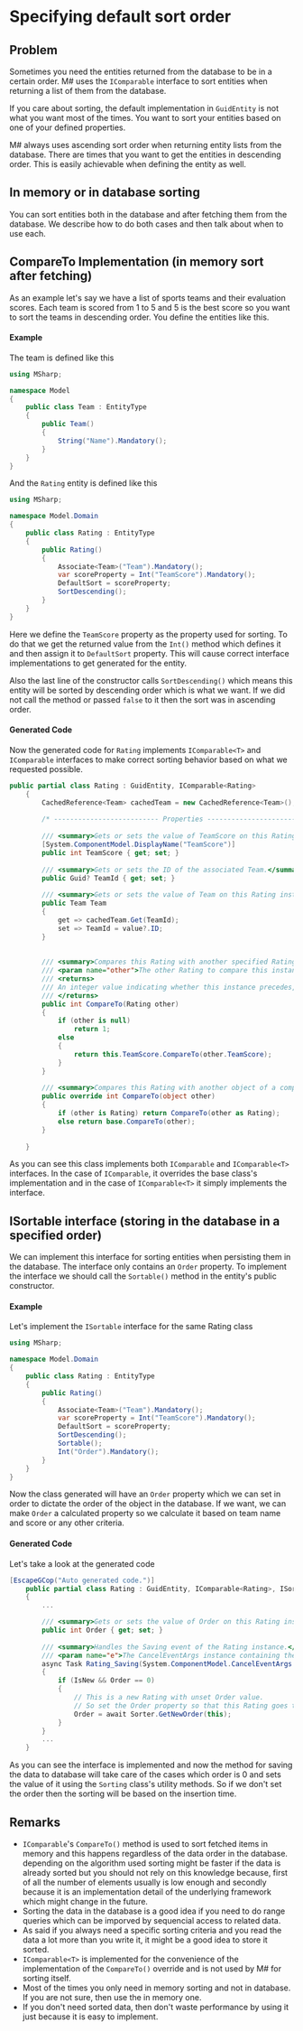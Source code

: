 # Specifying default sort order

## Problem

Sometimes you need the entities returned from the database to be in a certain order.
M# uses the `IComparable` interface to sort entities when returning a list of them from the database.

If you care about sorting, the default implementation in `GuidEntity` is not what you want most of the times.
You want to sort your entities based on one of your defined properties.

M# always uses ascending sort order when returning entity lists from the database. 
There are times that you want to get the entities in descending order.
This is easily achievable when defining the entity as well.

## In memory or in database sorting

You can sort entities both in the database and after fetching them from the database.
We describe how to do both cases and then talk about when to use each.

## CompareTo Implementation (in memory sort after fetching)

As an example let's say we have a list of sports teams and their evaluation scores.
Each team is scored from 1 to 5 and 5 is the best score so you want to sort the teams in descending order.
You define the entities like this.

#### Example

The team is defined like this

```csharp
using MSharp;

namespace Model
{
    public class Team : EntityType
    {
        public Team()
        {
            String("Name").Mandatory();
        }
    }
}
```

And the `Rating` entity is defined like this

```csharp
using MSharp;

namespace Model.Domain
{
    public class Rating : EntityType
    {
        public Rating()
        {
            Associate<Team>("Team").Mandatory();
            var scoreProperty = Int("TeamScore").Mandatory();
            DefaultSort = scoreProperty;
            SortDescending();
        }
    }
}
```

Here we define the `TeamScore` property as the property used for sorting.
To do that we get the returned value from the `Int()` method which defines it and then assign it to `DefaultSort` property.
This will cause correct interface implementations to get generated for the entity.

Also the last line of the constructor calls `SortDescending()` which means this entity will be sorted by descending order which is what we want.
If we did not call the method or passed `false` to it then the sort was in ascending order.

#### Generated Code

Now the generated code for `Rating` implements `IComparable<T>` and `IComparable` interfaces to make correct sorting behavior based on what we requested possible.

```csharp
public partial class Rating : GuidEntity, IComparable<Rating>
    {
        CachedReference<Team> cachedTeam = new CachedReference<Team>();
        
        /* -------------------------- Properties -------------------------*/
        
        /// <summary>Gets or sets the value of TeamScore on this Rating instance.</summary>
        [System.ComponentModel.DisplayName("TeamScore")]
        public int TeamScore { get; set; }
        
        /// <summary>Gets or sets the ID of the associated Team.</summary>
        public Guid? TeamId { get; set; }
        
        /// <summary>Gets or sets the value of Team on this Rating instance.</summary>
        public Team Team
        {
            get => cachedTeam.Get(TeamId);
            set => TeamId = value?.ID;
        }
        
        
        /// <summary>Compares this Rating with another specified Rating instance.</summary>
        /// <param name="other">The other Rating to compare this instance to.</param>
        /// <returns>
        /// An integer value indicating whether this instance precedes, follows, or appears in the same position as the other Rating in sort orders.<para/>
        /// </returns>
        public int CompareTo(Rating other)
        {
            if (other is null)
                return 1;
            else
            {
                return this.TeamScore.CompareTo(other.TeamScore);
            }
        }
        
        /// <summary>Compares this Rating with another object of a compatible type.</summary>
        public override int CompareTo(object other)
        {
            if (other is Rating) return CompareTo(other as Rating);
            else return base.CompareTo(other);
        }
        
    }
```

As you can see this class implements both `IComparable` and `IComparable<T>` interfaces.
In the case of `IComparable`, it overrides the base class's implementation and in the case of `IComparable<T>` it simply implements the interface.

## ISortable interface (storing in the database in a specified order)

We can implement this interface for sorting entities when persisting them in the database.
The interface only contains an `Order` property.
To implement the interface we should call the `Sortable()` method in the entity's public constructor.

#### Example

Let's implement the `ISortable` interface for the same Rating class

```csharp
using MSharp;

namespace Model.Domain
{
    public class Rating : EntityType
    {
        public Rating()
        {
            Associate<Team>("Team").Mandatory();
            var scoreProperty = Int("TeamScore").Mandatory();
            DefaultSort = scoreProperty;
            SortDescending();
            Sortable();
            Int("Order").Mandatory();
        }
    }
}

```

Now the class generated will have an `Order` property which we can set in order to dictate the order of the object in the database.
If we want, we can make `Order` a calculated property so we calculate it based on team name and score or any other criteria.

#### Generated Code

Let's take a look at the generated code

```csharp
[EscapeGCop("Auto generated code.")]
    public partial class Rating : GuidEntity, IComparable<Rating>, ISortable
    {
        ...

        /// <summary>Gets or sets the value of Order on this Rating instance.</summary>
        public int Order { get; set; }
        
        /// <summary>Handles the Saving event of the Rating instance.</summary>
        /// <param name="e">The CancelEventArgs instance containing the event data.</param>
        async Task Rating_Saving(System.ComponentModel.CancelEventArgs e)
        {
            if (IsNew && Order == 0)
            {
                // This is a new Rating with unset Order value.
                // So set the Order property so that this Rating goes to the end of the list:
                Order = await Sorter.GetNewOrder(this);
            }
        }
        ...
    }
```

As you can see the interface is implemented and now the method for saving the data to database will take care of the cases which order is 0 and sets the value of it using the `Sorting` class's utility methods.
So if we don't set the order then the sorting will be based on the insertion time.

## Remarks

- `IComparable`'s `CompareTo()` method  is used to sort fetched items in memory and this happens regardless of the data order in the database. depending on the algorithm used sorting might be faster if the data is already sorted but you should not rely on this knowledge because, first of all the number of elements usually is low enough and secondly because it is an implementation detail of the underlying framework which might change in the future.
- Sorting the data in the database is a good idea if you need to do range queries which can be imporved by sequencial access to related data.
- As said if you always need a specific sorting criteria and you read the data a lot more than you write it, it might be a good idea to store it sorted.
- `IComparable<T>` is implemented for the convenience of the implementation of the `CompareTo()` override and is not used by M# for sorting itself.
- Most of the times you only need in memory sorting and not in database. If you are not sure, then use the in memory one.
- If you don't need sorted data, then don't waste performance by using it just because it is easy to implement.